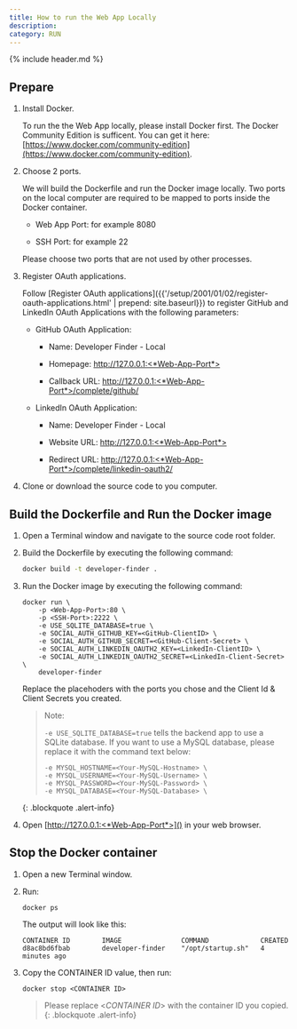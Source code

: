 ```yaml
---
title: How to run the Web App Locally
description: 
category: RUN
---
```


{% include header.md %}

## Prepare

1. Install Docker.

   To run the the Web App locally, please install Docker first. The Docker Community Edition is sufficent. You can get it here: [https://www.docker.com/community-edition](https://www.docker.com/community-edition).

2. Choose 2 ports.

   We will build the Dockerfile and run the Docker image locally. Two ports on the local computer are required to be mapped to ports inside the Docker container.

   * Web App Port: for example 8080

   * SSH Port: for example 22

   Please choose two ports that are not used by other processes.

3. Register OAuth applications.

   Follow [Register OAuth applications]({{'/setup/2001/01/02/register-oauth-applications.html' | prepend: site.baseurl}}) to register GitHub and LinkedIn OAuth Applications with the following parameters:

   * GitHub OAuth Application:

     * Name: Developer Finder - Local

     * Homepage: http://127.0.0.1:<*Web-App-Port*>

     * Callback URL: http://127.0.0.1:<*Web-App-Port*>/complete/github/

   * LinkedIn OAuth Application:

     * Name: Developer Finder - Local

     * Website URL: http://127.0.0.1:<*Web-App-Port*>

     * Redirect URL: http://127.0.0.1:<*Web-App-Port*>/complete/linkedin-oauth2/

4. Clone or download the source code to you computer.


## Build the Dockerfile and Run the Docker image

1. Open a Terminal window and navigate to the source code root folder.

2. Build the Dockerfile by executing the following command:

   ```sh
   docker build -t developer-finder .
   ```

3. Run the Docker image by executing the following command:

   ```Sh
   docker run \
       -p <Web-App-Port>:80 \
       -p <SSH-Port>:2222 \
       -e USE_SQLITE_DATABASE=true \
       -e SOCIAL_AUTH_GITHUB_KEY=<GitHub-ClientID> \
       -e SOCIAL_AUTH_GITHUB_SECRET=<GitHub-Client-Secret> \
       -e SOCIAL_AUTH_LINKEDIN_OAUTH2_KEY=<LinkedIn-ClientID> \
       -e SOCIAL_AUTH_LINKEDIN_OAUTH2_SECRET=<LinkedIn-Client-Secret> \
       developer-finder
   ```

   Replace the placehoders with the ports you chose and the Client Id & Client Secrets you created.

   > Note:
   >
   > `-e USE_SQLITE_DATABASE=true` tells the backend app to use a SQLite database. If you want to use a MySQL database, please replace it with the command text below: 
   >
   > ```
   > -e MYSQL_HOSTNAME=<Your-MySQL-Hostname> \
   > -e MYSQL_USERNAME=<Your-MySQL-Username> \
   > -e MYSQL_PASSWORD=<Your-MySQL-Password> \ 
   > -e MYSQL_DATABASE=<Your-MySQL-Database> \  
   > ```
   {: .blockquote .alert-info}

4. Open [http://127.0.0.1:<*Web-App-Port*>]() in your web browser.


## Stop the Docker container

1. Open a new Terminal window.

2. Run:

   ```Sh
   docker ps
   ```

   The output will look like this:

   ```
   CONTAINER ID        IMAGE               COMMAND             CREATED
   d8ac8bd6fbab        developer-finder    "/opt/startup.sh"   4 minutes ago
   ```

3. Copy the CONTAINER ID value, then run:

   ```Sh
   docker stop <CONTAINER ID>
   ```

   > Please replace <*CONTAINER ID*> with the container ID you copied.
   {: .blockquote .alert-info}